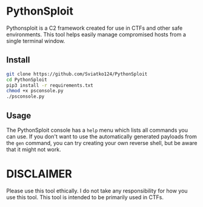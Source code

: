 # PythonSploit
Pythonsploit is a C2 framework created for use in CTFs and other safe environments. This tool helps easily manage compromised hosts from a single terminal window. 

## Install
```bash
git clone https://github.com/Sviatko124/PythonSploit
cd PythonSploit
pip3 install -r requirements.txt
chmod +x psconsole.py
./psconsole.py
```


## Usage
The PythonSploit console has a `help` menu which lists all commands you can use. 
If you don't want to use the automatically generated payloads from the `gen` command, you can try creating your own reverse shell, but be aware that it might not work. 

# DISCLAIMER
Please use this tool ethically. I do not take any responsibility for how you use this tool. This tool is intended to be primarily used in CTFs. 
